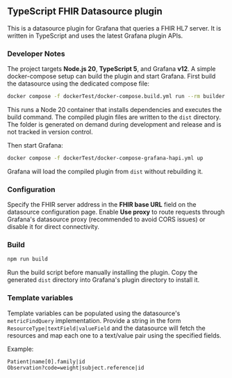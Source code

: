 ## TypeScript FHIR Datasource plugin

This is a datasource plugin for Grafana that queries a FHIR HL7 server.
It is written in TypeScript and uses the latest Grafana plugin APIs.

### Developer Notes

The project targets **Node.js 20**, **TypeScript 5**, and Grafana **v12**.
A simple docker-compose setup can build the plugin and start Grafana.
First build the datasource using the dedicated compose file:

```bash
docker compose -f dockerTest/docker-compose.build.yml run --rm builder
```

This runs a Node 20 container that installs dependencies and executes the
build command. The compiled plugin files are written to the `dist` directory.
The folder is generated on demand during development and release and is not
tracked in version control.

Then start Grafana:

```bash
docker compose -f dockerTest/docker-compose-grafana-hapi.yml up
```

Grafana will load the compiled plugin from `dist` without rebuilding it.

### Configuration

Specify the FHIR server address in the **FHIR base URL** field on the datasource configuration page. Enable **Use proxy** to route requests through Grafana's datasource proxy (recommended to avoid CORS issues) or disable it for direct connectivity.

### Build

```bash
npm run build
```
Run the build script before manually installing the plugin. Copy the generated
`dist` directory into Grafana's plugin directory to install it.

### Template variables

Template variables can be populated using the datasource's `metricFindQuery` implementation.
Provide a string in the form `ResourceType|textField|valueField` and the datasource
will fetch the resources and map each one to a text/value pair using the specified fields.

Example:

```
Patient|name[0].family|id
Observation?code=weight|subject.reference|id
```
